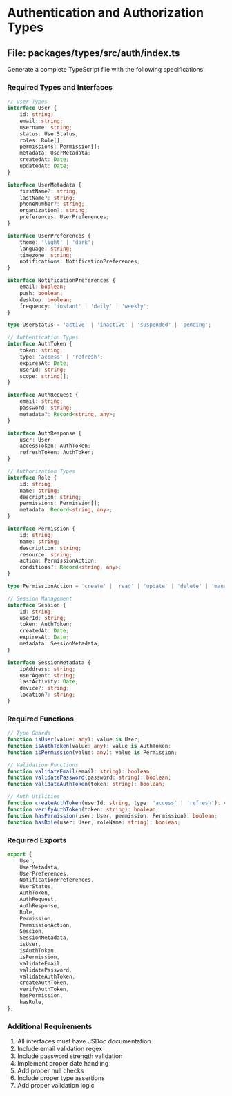# Authentication and Authorization Types

## File: packages/types/src/auth/index.ts

Generate a complete TypeScript file with the following specifications:

### Required Types and Interfaces

```typescript
// User Types
interface User {
    id: string;
    email: string;
    username: string;
    status: UserStatus;
    roles: Role[];
    permissions: Permission[];
    metadata: UserMetadata;
    createdAt: Date;
    updatedAt: Date;
}

interface UserMetadata {
    firstName?: string;
    lastName?: string;
    phoneNumber?: string;
    organization?: string;
    preferences: UserPreferences;
}

interface UserPreferences {
    theme: 'light' | 'dark';
    language: string;
    timezone: string;
    notifications: NotificationPreferences;
}

interface NotificationPreferences {
    email: boolean;
    push: boolean;
    desktop: boolean;
    frequency: 'instant' | 'daily' | 'weekly';
}

type UserStatus = 'active' | 'inactive' | 'suspended' | 'pending';

// Authentication Types
interface AuthToken {
    token: string;
    type: 'access' | 'refresh';
    expiresAt: Date;
    userId: string;
    scope: string[];
}

interface AuthRequest {
    email: string;
    password: string;
    metadata?: Record<string, any>;
}

interface AuthResponse {
    user: User;
    accessToken: AuthToken;
    refreshToken: AuthToken;
}

// Authorization Types
interface Role {
    id: string;
    name: string;
    description: string;
    permissions: Permission[];
    metadata: Record<string, any>;
}

interface Permission {
    id: string;
    name: string;
    description: string;
    resource: string;
    action: PermissionAction;
    conditions?: Record<string, any>;
}

type PermissionAction = 'create' | 'read' | 'update' | 'delete' | 'manage';

// Session Management
interface Session {
    id: string;
    userId: string;
    token: AuthToken;
    createdAt: Date;
    expiresAt: Date;
    metadata: SessionMetadata;
}

interface SessionMetadata {
    ipAddress: string;
    userAgent: string;
    lastActivity: Date;
    device?: string;
    location?: string;
}
```

### Required Functions

```typescript
// Type Guards
function isUser(value: any): value is User;
function isAuthToken(value: any): value is AuthToken;
function isPermission(value: any): value is Permission;

// Validation Functions
function validateEmail(email: string): boolean;
function validatePassword(password: string): boolean;
function validateAuthToken(token: string): boolean;

// Auth Utilities
function createAuthToken(userId: string, type: 'access' | 'refresh'): AuthToken;
function verifyAuthToken(token: string): boolean;
function hasPermission(user: User, permission: Permission): boolean;
function hasRole(user: User, roleName: string): boolean;
```

### Required Exports
```typescript
export {
    User,
    UserMetadata,
    UserPreferences,
    NotificationPreferences,
    UserStatus,
    AuthToken,
    AuthRequest,
    AuthResponse,
    Role,
    Permission,
    PermissionAction,
    Session,
    SessionMetadata,
    isUser,
    isAuthToken,
    isPermission,
    validateEmail,
    validatePassword,
    validateAuthToken,
    createAuthToken,
    verifyAuthToken,
    hasPermission,
    hasRole,
};
```

### Additional Requirements
1. All interfaces must have JSDoc documentation
2. Include email validation regex
3. Include password strength validation
4. Implement proper date handling
5. Add proper null checks
6. Include proper type assertions
7. Add proper validation logic
